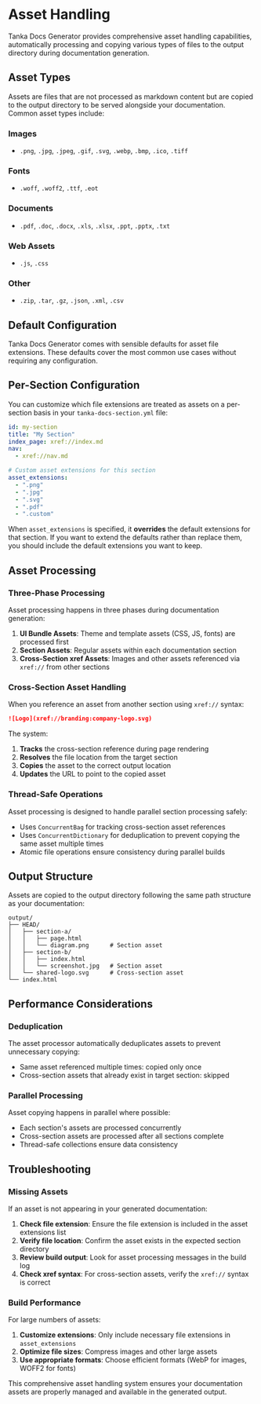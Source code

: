 # Asset Handling

Tanka Docs Generator provides comprehensive asset handling capabilities, automatically processing and copying various types of files to the output directory during documentation generation.

## Asset Types

Assets are files that are not processed as markdown content but are copied to the output directory to be served alongside your documentation. Common asset types include:

### Images
- `.png`, `.jpg`, `.jpeg`, `.gif`, `.svg`, `.webp`, `.bmp`, `.ico`, `.tiff`

### Fonts
- `.woff`, `.woff2`, `.ttf`, `.eot`

### Documents
- `.pdf`, `.doc`, `.docx`, `.xls`, `.xlsx`, `.ppt`, `.pptx`, `.txt`

### Web Assets
- `.js`, `.css`

### Other
- `.zip`, `.tar`, `.gz`, `.json`, `.xml`, `.csv`

## Default Configuration

Tanka Docs Generator comes with sensible defaults for asset file extensions. These defaults cover the most common use cases without requiring any configuration.

## Per-Section Configuration

You can customize which file extensions are treated as assets on a per-section basis in your `tanka-docs-section.yml` file:

```yaml
id: my-section
title: "My Section"
index_page: xref://index.md
nav:
  - xref://nav.md

# Custom asset extensions for this section
asset_extensions:
  - ".png"
  - ".jpg" 
  - ".svg"
  - ".pdf"
  - ".custom"
```

When `asset_extensions` is specified, it **overrides** the default extensions for that section. If you want to extend the defaults rather than replace them, you should include the default extensions you want to keep.

## Asset Processing

### Three-Phase Processing

Asset processing happens in three phases during documentation generation:

1. **UI Bundle Assets**: Theme and template assets (CSS, JS, fonts) are processed first
2. **Section Assets**: Regular assets within each documentation section
3. **Cross-Section xref Assets**: Images and other assets referenced via `xref://` from other sections

### Cross-Section Asset Handling

When you reference an asset from another section using `xref://` syntax:

```markdown
![Logo](xref://branding:company-logo.svg)
```

The system:
1. **Tracks** the cross-section reference during page rendering
2. **Resolves** the file location from the target section
3. **Copies** the asset to the correct output location
4. **Updates** the URL to point to the copied asset

### Thread-Safe Operations

Asset processing is designed to handle parallel section processing safely:
- Uses `ConcurrentBag` for tracking cross-section asset references
- Uses `ConcurrentDictionary` for deduplication to prevent copying the same asset multiple times
- Atomic file operations ensure consistency during parallel builds

## Output Structure

Assets are copied to the output directory following the same path structure as your documentation:

```
output/
├── HEAD/
│   ├── section-a/
│   │   ├── page.html
│   │   └── diagram.png      # Section asset
│   ├── section-b/
│   │   ├── index.html
│   │   └── screenshot.jpg   # Section asset
│   └── shared-logo.svg      # Cross-section asset
└── index.html
```

## Performance Considerations

### Deduplication

The asset processor automatically deduplicates assets to prevent unnecessary copying:
- Same asset referenced multiple times: copied only once
- Cross-section assets that already exist in target section: skipped

### Parallel Processing

Asset copying happens in parallel where possible:
- Each section's assets are processed concurrently
- Cross-section assets are processed after all sections complete
- Thread-safe collections ensure data consistency

## Troubleshooting

### Missing Assets

If an asset is not appearing in your generated documentation:

1. **Check file extension**: Ensure the file extension is included in the asset extensions list
2. **Verify file location**: Confirm the asset exists in the expected section directory
3. **Review build output**: Look for asset processing messages in the build log
4. **Check xref syntax**: For cross-section assets, verify the `xref://` syntax is correct

### Build Performance

For large numbers of assets:

1. **Customize extensions**: Only include necessary file extensions in `asset_extensions`
2. **Optimize file sizes**: Compress images and other large assets
3. **Use appropriate formats**: Choose efficient formats (WebP for images, WOFF2 for fonts)

This comprehensive asset handling system ensures your documentation assets are properly managed and available in the generated output.